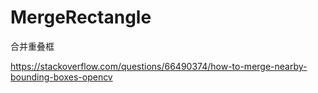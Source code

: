 # MergeRectangle
合并重叠框



https://stackoverflow.com/questions/66490374/how-to-merge-nearby-bounding-boxes-opencv

